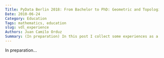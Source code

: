 ```yaml
---
Title: PyData Berlin 2018: From Bachelor to PhD: Geometric and Topological Methods for Quantum Field Theory
Date: 2010-06-24
Category: Education
Tags: mathematics, education
slug: vdl_experience
Authors: Juan Camilo Orduz
Summary: (In preparation) In this post I collect some experiences as a participant on a sequence of summer schools on Geometric and Topological Methods for Quantum Field Theory at Villa de Leyva, Colombia.
---
```


In preparation...

